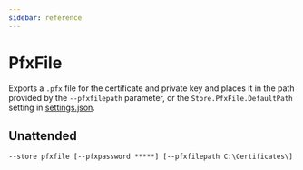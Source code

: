 ```yaml
---
sidebar: reference
---
```


# PfxFile
Exports a `.pfx` file for the certificate and private key and places it in 
the path provided by the `--pfxfilepath` parameter, or the `Store.PfxFile.DefaultPath` 
setting in [settings.json](/reference/settings). 

## Unattended
`--store pfxfile [--pfxpassword *****] [--pfxfilepath C:\Certificates\]`
